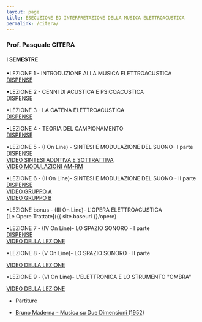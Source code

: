 ```yaml
---
layout: page
title: ESECUZIONE ED INTERPRETAZIONE DELLA MUSICA ELETTROACUSTICA
permalink: /citera/
---
```


### Prof. Pasquale CITERA
#### I SEMESTRE

•LEZIONE 1 - INTRODUZIONE ALLA MUSICA ELETTROACUSTICA   
<a href="https://www.academia.edu/21693947/LEZIONE_I_-_INTRODUZIONE_E_STORIA_DELLA_MUSICA_ELETTROACUSTICA" target="_blank">DISPENSE</a>

•LEZIONE 2 - CENNI DI ACUSTICA E PSICOACUSTICA   
<a href="https://www.academia.edu/22305517/LEZIONE_II_-_ACUSTICA_E_PSICOACUSTICA" target="_blank">DISPENSE</a>


•LEZIONE 3 - LA CATENA ELETTROACUSTICA   
<a href="https://www.academia.edu/23013069/LEZIONE_III_-_LA_CATENA_ELETTROACUSTICA" target="_blank">DISPENSE</a>


•LEZIONE 4 - TEORIA DEL CAMPIONAMENTO   
<a href="https://www.academia.edu/24263813/LEZIONE_IV_-_IL_SUONO_DIGITALE._TEORIA_DEL_CAMPIONAMENTO" target="_blank">DISPENSE</a>   

•LEZIONE 5 - (I On Line) - SINTESI E MODULAZIONE DEL SUONO- I parte   
<a href="https://www.academia.edu/42243952/LEZIONE_V_-_TECNICHE_DI_SINTESI_E_MODULAZIONE_DEL_SUONO_-01" target="_blank">DISPENSE</a>  
<a href="https://www.youtube.com/watch?v=qlWnTHPPWto" target="_blank">VIDEO SINTESI ADDITIVA E SOTTRATTIVA</a>  
<a href="https://youtu.be/55Hj6Y4Y4jg" target="_blank">VIDEO MODULAZIONI AM-RM</a>  

•LEZIONE 6 - (II On Line)- SINTESI E MODULAZIONE DEL SUONO - II  parte    
<a href="https://www.academia.edu/42401099/LEZIONE_VI_-_TECNICHE_DI_SINTESI_E_MODULAZIONE_DEL_SUONO_-_02" target="_blank">DISPENSE</a>   
<a href="https://www.youtube.com/watch?v=9ndq3rCwVB0" target="_blank">VIDEO GRUPPO A</a>  
<a href="https://www.youtube.com/watch?v=J26jmVos-aY" target="_blank">VIDEO GRUPPO B</a>  

•LEZIONE bonus - (III On Line)- L'OPERA ELETTROACUSTICA  
[Le Opere Trattate]({{ site.baseurl }}/opere)

•LEZIONE 7 - (IV On Line)- LO SPAZIO SONORO - I parte    
<a href="https://www.academia.edu/42865199/LEZIONE_VII_-_LO_SPAZIO_SONORO_-_01" target="_blank">DISPENSE</a>      
<a href="https://youtu.be/_YZuhtYAN2s" target="_blank">VIDEO DELLA LEZIONE</a>     

•LEZIONE 8 - (V On Line)- LO SPAZIO SONORO - II parte    

<a href="https://youtu.be/NRWFu1Pautg" target="_blank">VIDEO DELLA LEZIONE</a>    


•LEZIONE 9 - (VI On Line)- L'ELETTRONICA E LO STRUMENTO "OMBRA"  

<a href="https://youtu.be/5DoUlpfQ8Ho" target="_blank">VIDEO DELLA LEZIONE</a>

 - Partiture
<ul>
<li><a href="https://www.dropbox.com/s/tk2mciboj68zeu1/DueDimensioni.pdf?dl=0" target="_blank"> Bruno Maderna - Musica su Due Dimensioni (1952)</a></li>
</ul>
